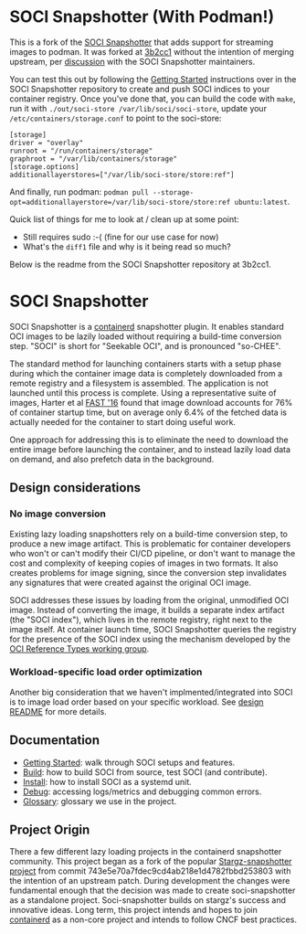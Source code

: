 # SOCI Snapshotter (With Podman!)

This is a fork of the [SOCI Snapshotter](https://github.com/awslabs/soci-snapshotter) that adds support for streaming images to podman. It was forked at [3b2cc1](https://github.com/awslabs/soci-snapshotter/commit/3b2cc11be4627b097f4b225bd105100f5f7957d1) without the intention of merging upstream, per [discussion](https://github.com/awslabs/soci-snapshotter/issues/486) with the SOCI Snapshotter maintainers.

You can test this out by following the [Getting Started](https://github.com/awslabs/soci-snapshotter/blob/main/docs/getting-started.md) instructions over in the SOCI Snapshotter repository to create and push SOCI indices to your container registry. Once you've done that, you can build the code with `make`, run it with `./out/soci-store /var/lib/soci/soci-store`, update your `/etc/containers/storage.conf` to point to the soci-store:
```
[storage]
driver = "overlay"
runroot = "/run/containers/storage"
graphroot = "/var/lib/containers/storage"
[storage.options]
additionallayerstores=["/var/lib/soci-store/store:ref"]
```

And finally, run podman: `podman pull --storage-opt=additionallayerstore=/var/lib/soci-store/store:ref ubuntu:latest`.

Quick list of things for me to look at / clean up at some point:
- Still requires sudo :-( (fine for our use case for now)
- What's the `diff1` file and why is it being read so much?

Below is the readme from the SOCI Snapshotter repository at 3b2cc1.

# SOCI Snapshotter

SOCI Snapshotter is a [containerd](https://github.com/containerd/containerd)
snapshotter plugin. It enables standard OCI images to be lazily loaded without
requiring a build-time conversion step. "SOCI" is short for "Seekable OCI", and is
pronounced "so-CHEE".

The standard method for launching containers starts with a setup phase during which the
container image data is completely downloaded from a remote registry and a filesystem is assembled.
The application is not launched until this process is complete. Using a representative suite of images,
Harter et al [FAST '16](https://www.usenix.org/node/194431) found that image download accounts for 76%
of container startup time, but on average only 6.4% of the fetched data is actually needed for the
container to start doing useful work.

One approach for addressing this is to eliminate the need to download the entire image before launching
the container, and to instead lazily load data on demand, and also prefetch data in the background.

## Design considerations

### No image conversion

Existing lazy loading snapshotters rely on a build-time conversion step, to produce a new image artifact.
This is problematic for container developers who won't or can't modify their CI/CD pipeline, or don't
want to manage the cost and complexity of keeping copies of images in two formats. It also creates
problems for image signing, since the conversion step invalidates any signatures that were created against
the original OCI image.

SOCI addresses these issues by loading from the original, unmodified OCI image. Instead of
converting the image, it builds a separate index artifact (the "SOCI index"), which lives
in the remote registry, right next to the image itself. At container launch time,
SOCI Snapshotter queries the registry for the presence of the SOCI index using the mechanism
developed by the [OCI Reference Types working group](https://github.com/opencontainers/wg-reference-types).

### Workload-specific load order optimization

Another big consideration that we haven't implmented/integrated
into SOCI is to image load order based on your specific workload. See [design README](./docs/design-docs/README.md#workload-specific-load-order-optimization)
for more details.

## Documentation

- [Getting Started](docs/getting-started.md): walk through SOCI setups and features.
- [Build](docs/build.md): how to build SOCI from source, test SOCI (and contribute).
- [Install](docs/install.md): how to install SOCI as a systemd unit.
- [Debug](docs/debug.md): accessing logs/metrics and debugging common errors.
- [Glossary](docs/glossary.md): glossary we use in the project.

## Project Origin

There a few different lazy loading projects in the containerd snapshotter community.  This project began as a
fork of the popular [Stargz-snapshotter project](https://github.com/containerd/stargz-snapshotter) from
commit 743e5e70a7fdec9cd4ab218e1d4782fbbd253803 with the intention of an upstream patch.  During development
the changes were fundamental enough that the decision was made to create soci-snapshotter as a standalone
project.  Soci-snapshotter builds on stargz's success and innovative ideas.  Long term, this project intends
and hopes to join [containerd](https://github.com/containerd/containerd) as a non-core project and intends to
follow CNCF best practices.
